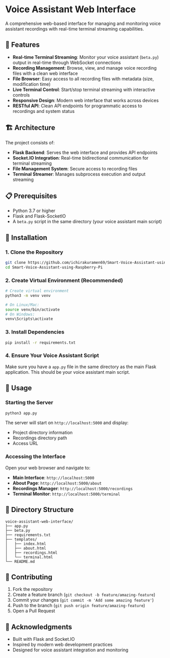 # Voice Assistant Web Interface

A comprehensive web-based interface for managing and monitoring voice assistant recordings with real-time terminal streaming capabilities.

## 🌟 Features

- **Real-time Terminal Streaming**: Monitor your voice assistant (`beta.py`) output in real-time through WebSocket connections
- **Recording Management**: Browse, view, and manage voice recording files with a clean web interface
- **File Browser**: Easy access to all recording files with metadata (size, modification time)
- **Live Terminal Control**: Start/stop terminal streaming with interactive controls
- **Responsive Design**: Modern web interface that works across devices
- **RESTful API**: Clean API endpoints for programmatic access to recordings and system status

## 🏗️ Architecture

The project consists of:
- **Flask Backend**: Serves the web interface and provides API endpoints
- **Socket.IO Integration**: Real-time bidirectional communication for terminal streaming
- **File Management System**: Secure access to recording files
- **Terminal Streamer**: Manages subprocess execution and output streaming

## 📋 Prerequisites

- Python 3.7 or higher
- Flask and Flask-SocketIO
- A `beta.py` script in the same directory (your voice assistant main script)

## 🚀 Installation

### 1. Clone the Repository

```bash
git clone https://github.com/ichirakuramen69/Smart-Voice-Assistant-using-Raspberry-Pi.git
cd Smart-Voice-Assistant-using-Raspberry-Pi
```

### 2. Create Virtual Environment (Recommended)

```bash
# Create virtual environment
python3 -m venv venv

# On Linux/Mac:
source venv/bin/activate
# On Windows:
venv\Scripts\activate
```

### 3. Install Dependencies

```bash
pip install -r requirements.txt
```

### 4. Ensure Your Voice Assistant Script

Make sure you have a `app.py` file in the same directory as the main Flask application. This should be your voice assistant main script.

## 🎯 Usage

### Starting the Server

```bash
python3 app.py
```

The server will start on `http://localhost:5000` and display:
- Project directory information
- Recordings directory path
- Access URL

### Accessing the Interface

Open your web browser and navigate to:
- **Main Interface**: `http://localhost:5000`
- **About Page**: `http://localhost:5000/about`
- **Recordings Manager**: `http://localhost:5000/recordings`
- **Terminal Monitor**: `http://localhost:5000/terminal`

## 📁 Directory Structure

```
voice-assistant-web-interface/
├── app.py                
├── beta.py              
├── requirements.txt       
├── templates/           
│   ├── index.html
│   ├── about.html
│   ├── recordings.html
│   └── terminal.html
└── README.md
```

## 🤝 Contributing

1. Fork the repository
2. Create a feature branch (`git checkout -b feature/amazing-feature`)
3. Commit your changes (`git commit -m 'Add some amazing feature'`)
4. Push to the branch (`git push origin feature/amazing-feature`)
5. Open a Pull Request

## 🎉 Acknowledgments

- Built with Flask and Socket.IO
- Inspired by modern web development practices
- Designed for voice assistant integration and monitoring
